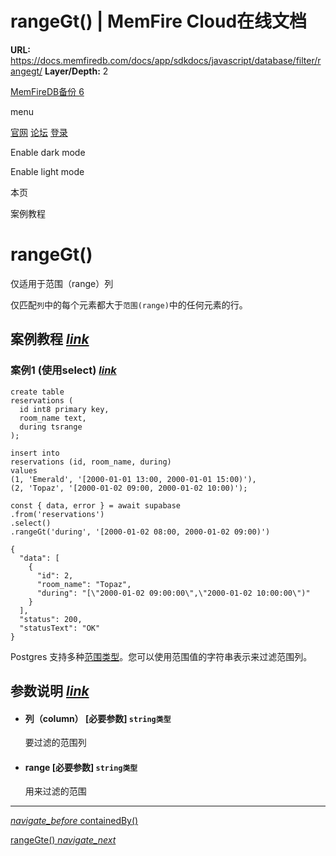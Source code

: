 # rangeGt() | MemFire Cloud在线文档

**URL:** https://docs.memfiredb.com/docs/app/sdkdocs/javascript/database/filter/rangegt/
**Layer/Depth:** 2

[MemFireDB备份 6](/)

menu

[官网](https://memfiredb.com/)
[论坛](https://community.memfiredb.com/)
[登录](https://cloud.memfiredb.com/auth/login)

Enable dark mode

Enable light mode

本页

案例教程

# rangeGt()

仅适用于范围（range）列

仅匹配`列`中的每个元素都大于`范围(range)`中的任何元素的行。

## 案例教程 [*link*](#%e6%a1%88%e4%be%8b%e6%95%99%e7%a8%8b)

### 案例1 (使用select) [*link*](#%e6%a1%88%e4%be%8b1-%e4%bd%bf%e7%94%a8select)

```
create table
reservations (
  id int8 primary key,
  room_name text,
  during tsrange
);

insert into
reservations (id, room_name, during)
values
(1, 'Emerald', '[2000-01-01 13:00, 2000-01-01 15:00)'),
(2, 'Topaz', '[2000-01-02 09:00, 2000-01-02 10:00)');
```

```
const { data, error } = await supabase
.from('reservations')
.select()
.rangeGt('during', '[2000-01-02 08:00, 2000-01-02 09:00)')
```

```
{
  "data": [
    {
      "id": 2,
      "room_name": "Topaz",
      "during": "[\"2000-01-02 09:00:00\",\"2000-01-02 10:00:00\")"
    }
  ],
  "status": 200,
  "statusText": "OK"
}
```

Postgres 支持多种[范围类型](https://www.postgresql.org/docs/current/rangetypes.html)。您可以使用范围值的字符串表示来过滤范围列。

## 参数说明 [*link*](#%e5%8f%82%e6%95%b0%e8%af%b4%e6%98%8e)

* #### 列（column） [必要参数] `string类型`

  要过滤的范围列
* #### range [必要参数] `string类型`

  用来过滤的范围

---

[*navigate\_before* containedBy()](/docs/app/sdkdocs/javascript/database/filter/containedby/)

[rangeGte() *navigate\_next*](/docs/app/sdkdocs/javascript/database/filter/rangegte/)